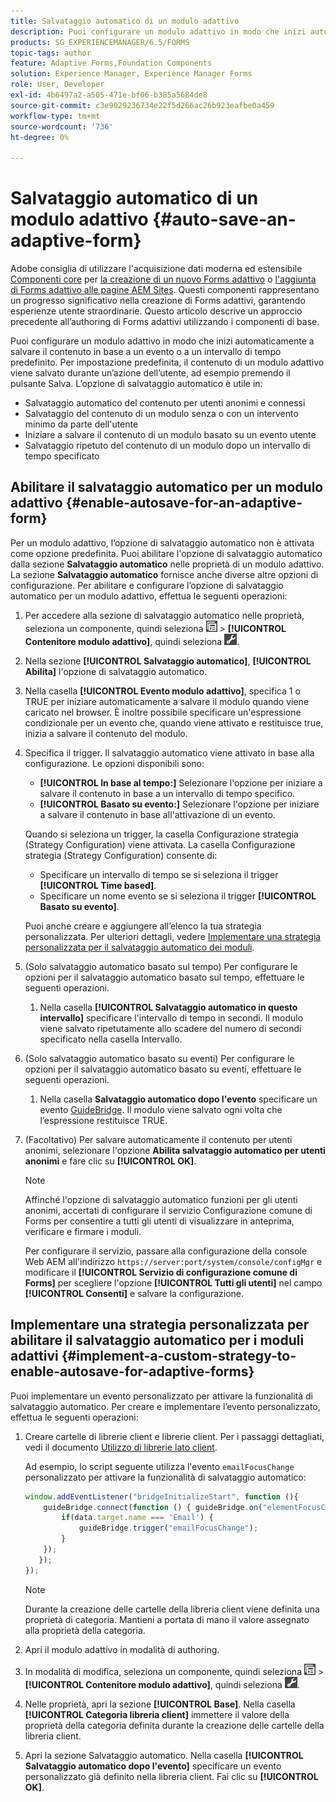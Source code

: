 ```yaml
---
title: Salvataggio automatico di un modulo adattivo
description: Puoi configurare un modulo adattivo in modo che inizi automaticamente a salvare il contenuto in base a un evento o a un intervallo di tempo predefinito
products: SG_EXPERIENCEMANAGER/6.5/FORMS
topic-tags: author
feature: Adaptive Forms,Foundation Components
solution: Experience Manager, Experience Manager Forms
role: User, Developer
exl-id: 4b6497a2-a505-471e-bf06-b385a5684de8
source-git-commit: c3e9029236734e22f5d266ac26b923eafbe0a459
workflow-type: tm+mt
source-wordcount: '736'
ht-degree: 0%

---
```


# Salvataggio automatico di un modulo adattivo {#auto-save-an-adaptive-form}

<span class="preview"> Adobe consiglia di utilizzare l&#39;acquisizione dati moderna ed estensibile [Componenti core](https://experienceleague.adobe.com/docs/experience-manager-core-components/using/adaptive-forms/introduction.html?lang=it) per [la creazione di un nuovo Forms adattivo](/help/forms/using/create-an-adaptive-form-core-components.md) o [l&#39;aggiunta di Forms adattivo alle pagine AEM Sites](/help/forms/using/create-or-add-an-adaptive-form-to-aem-sites-page.md). Questi componenti rappresentano un progresso significativo nella creazione di Forms adattivi, garantendo esperienze utente straordinarie. Questo articolo descrive un approccio precedente all’authoring di Forms adattivi utilizzando i componenti di base. </span>

Puoi configurare un modulo adattivo in modo che inizi automaticamente a salvare il contenuto in base a un evento o a un intervallo di tempo predefinito. Per impostazione predefinita, il contenuto di un modulo adattivo viene salvato durante un’azione dell’utente, ad esempio premendo il pulsante Salva. L’opzione di salvataggio automatico è utile in:

* Salvataggio automatico del contenuto per utenti anonimi e connessi
* Salvataggio del contenuto di un modulo senza o con un intervento minimo da parte dell&#39;utente
* Iniziare a salvare il contenuto di un modulo basato su un evento utente
* Salvataggio ripetuto del contenuto di un modulo dopo un intervallo di tempo specificato

## Abilitare il salvataggio automatico per un modulo adattivo {#enable-autosave-for-an-adaptive-form}

Per un modulo adattivo, l’opzione di salvataggio automatico non è attivata come opzione predefinita. Puoi abilitare l&#39;opzione di salvataggio automatico dalla sezione **Salvataggio automatico** nelle proprietà di un modulo adattivo. La sezione **Salvataggio automatico** fornisce anche diverse altre opzioni di configurazione. Per abilitare e configurare l’opzione di salvataggio automatico per un modulo adattivo, effettua le seguenti operazioni:

1. Per accedere alla sezione di salvataggio automatico nelle proprietà, seleziona un componente, quindi seleziona ![livello campo](assets/field-level.png) > **[!UICONTROL Contenitore modulo adattivo]**, quindi seleziona ![cmppr](assets/cmppr.png).
1. Nella sezione **[!UICONTROL Salvataggio automatico]**, **[!UICONTROL Abilita]** l&#39;opzione di salvataggio automatico.
1. Nella casella **[!UICONTROL Evento modulo adattivo]**, specifica 1 o TRUE per iniziare automaticamente a salvare il modulo quando viene caricato nel browser. È inoltre possibile specificare un&#39;espressione condizionale per un evento che, quando viene attivato e restituisce true, inizia a salvare il contenuto del modulo.
1. Specifica il trigger. Il salvataggio automatico viene attivato in base alla configurazione. Le opzioni disponibili sono:

   * **[!UICONTROL In base al tempo:]** Selezionare l&#39;opzione per iniziare a salvare il contenuto in base a un intervallo di tempo specifico.
   * **[!UICONTROL Basato su evento:]** Selezionare l&#39;opzione per iniziare a salvare il contenuto in base all&#39;attivazione di un evento.

   Quando si seleziona un trigger, la casella Configurazione strategia (Strategy Configuration) viene attivata. La casella Configurazione strategia (Strategy Configuration) consente di:

   * Specificare un intervallo di tempo se si seleziona il trigger **[!UICONTROL Time based]**.
   * Specificare un nome evento se si seleziona il trigger **[!UICONTROL Basato su evento]**.

   Puoi anche creare e aggiungere all’elenco la tua strategia personalizzata. Per ulteriori dettagli, vedere [Implementare una strategia personalizzata per il salvataggio automatico dei moduli](/help/forms/using/auto-save-an-adaptive-form.md#p-implement-a-custom-strategy-to-enable-autosave-for-adaptive-forms-p).

1. (Solo salvataggio automatico basato sul tempo) Per configurare le opzioni per il salvataggio automatico basato sul tempo, effettuare le seguenti operazioni.

   1. Nella casella **[!UICONTROL Salvataggio automatico in questo intervallo]** specificare l&#39;intervallo di tempo in secondi. Il modulo viene salvato ripetutamente allo scadere del numero di secondi specificato nella casella Intervallo.

1. (Solo salvataggio automatico basato su eventi) Per configurare le opzioni per il salvataggio automatico basato su eventi, effettuare le seguenti operazioni.

   1. Nella casella **Salvataggio automatico dopo l&#39;evento** specificare un evento [GuideBridge](https://helpx.adobe.com/it/aem-forms/6/javascript-api/GuideBridge.html). Il modulo viene salvato ogni volta che l’espressione restituisce TRUE.

1. (Facoltativo) Per salvare automaticamente il contenuto per utenti anonimi, selezionare l&#39;opzione **Abilita salvataggio automatico per utenti anonimi** e fare clic su **[!UICONTROL OK]**.

   >[!NOTE]
   >
   >Affinché l&#39;opzione di salvataggio automatico funzioni per gli utenti anonimi, accertati di configurare il servizio Configurazione comune di Forms per consentire a tutti gli utenti di visualizzare in anteprima, verificare e firmare i moduli.
   >
   >Per configurare il servizio, passare alla configurazione della console Web AEM all&#39;indirizzo `https://server:port/system/console/configMgr` e modificare il **[!UICONTROL Servizio di configurazione comune di Forms]** per scegliere l&#39;opzione **[!UICONTROL Tutti gli utenti]** nel campo **[!UICONTROL Consenti]** e salvare la configurazione.

## Implementare una strategia personalizzata per abilitare il salvataggio automatico per i moduli adattivi {#implement-a-custom-strategy-to-enable-autosave-for-adaptive-forms}

Puoi implementare un evento personalizzato per attivare la funzionalità di salvataggio automatico. Per creare e implementare l’evento personalizzato, effettua le seguenti operazioni:

1. Creare cartelle di librerie client e librerie client. Per i passaggi dettagliati, vedi il documento [Utilizzo di librerie lato client](/help/sites-developing/clientlibs.md).

   Ad esempio, lo script seguente utilizza l&#39;evento `emailFocusChange` personalizzato per attivare la funzionalità di salvataggio automatico:

   ```javascript
   window.addEventListener("bridgeInitializeStart", function (){
       guideBridge.connect(function () { guideBridge.on("elementFocusChanged", function (event,data) {
           if(data.target.name === 'Email') {
               guideBridge.trigger("emailFocusChange");
           }
       });
      });
   });
   ```

   >[!NOTE]
   >
   >Durante la creazione delle cartelle della libreria client viene definita una proprietà di categoria. Mantieni a portata di mano il valore assegnato alla proprietà della categoria.

1. Apri il modulo adattivo in modalità di authoring.

1. In modalità di modifica, seleziona un componente, quindi seleziona ![livello campo](assets/field-level.png) > **[!UICONTROL Contenitore modulo adattivo]**, quindi seleziona ![cmppr](assets/cmppr.png).
1. Nelle proprietà, apri la sezione **[!UICONTROL Base]**. Nella casella **[!UICONTROL Categoria libreria client]** immettere il valore della proprietà della categoria definita durante la creazione delle cartelle della libreria client.
1. Apri la sezione Salvataggio automatico. Nella casella **[!UICONTROL Salvataggio automatico dopo l&#39;evento]** specificare un evento personalizzato già definito nella libreria client. Fai clic su **[!UICONTROL OK]**.
